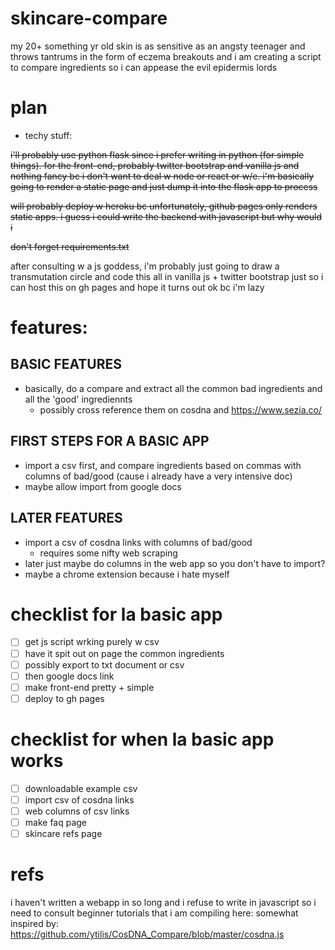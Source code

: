 # skincare-compare
my 20+ something yr old skin is as sensitive as an angsty teenager and throws tantrums in the form of eczema breakouts and i am creating a script to compare ingredients so i can appease the evil epidermis lords

# plan
- techy stuff:

~~i'll probably use python flask since i prefer writing in python (for simple things). for the front-end, probably twitter bootstrap and vanilla js and nothing fancy bc i don't want to deal w node or react or w/e. i'm basically going to render a static page and just dump it into the flask app to process~~

~~will probably deploy w heroku bc unfortunately, github pages only renders static apps. i guess i could write the backend with javascript but why would i~~

~~don't forget requirements.txt~~

after consulting w a js goddess, i'm probably just going to draw a transmutation circle and code this all in vanilla js + twitter bootstrap just so i can host this on gh pages and hope it turns out ok bc i'm lazy 

# features:
## BASIC FEATURES 
  - basically, do a compare and extract all the common bad ingredients and all the 'good' ingrediennts
     - possibly cross reference them on cosdna and https://www.sezia.co/
 ## FIRST STEPS FOR A BASIC APP
   - import a csv first, and compare ingredients based on commas with columns of bad/good (cause i already have a very intensive doc) 
  - maybe allow import from google docs 
 ## LATER FEATURES 
  - import a csv of cosdna links with columns of bad/good 
    - requires some nifty web scraping
  - later just maybe do columns in the web app so you don't have to import?
  - maybe a chrome extension because i hate myself 


# checklist for la basic app
- [ ] get js script wrking purely w csv
- [ ] have it spit out on page the common ingredients
- [ ] possibly export to txt document or csv
- [ ] then google docs link
- [ ] make front-end pretty + simple
- [ ] deploy to gh pages

# checklist for when la basic app works 
- [ ] downloadable example csv
- [ ] import csv of cosdna links
- [ ] web columns of csv links
- [ ] make faq page
- [ ] skincare refs page

# refs
i haven't written a webapp in so long and i refuse to write in javascript so i need to consult beginner tutorials that i am compiling here:
somewhat inspired by: https://github.com/ytilis/CosDNA_Compare/blob/master/cosdna.js
